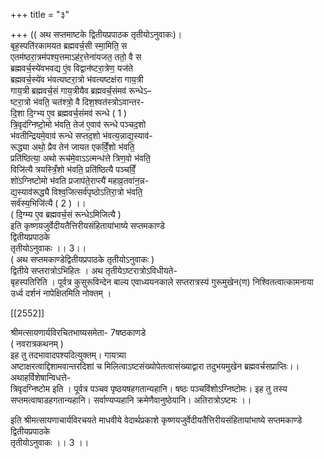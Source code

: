 +++
title = "३"

+++
(( अथ सप्तमाष्टके द्वितीयप्रपाठक तृतीयोऽनुवाकः)।  
बृह॒स्पति॑रकामयत ब्रह्मवर्च॒सी स्मा॒मिति॒ स  
एतम॑ष्ठरा॒त्रम॑पश्य॒त्तमाऽह॑र॒त्तेना॑यजत॒ ततो॒ वै स  
ब्रह्मवर्च॒स्ये॑वभवद्य एं॒व विद्वान॑ष्टरा॒त्रेण॒ यज॑ते  
ब्रह्मवर्च॒स्ये॑व भ॑वत्यष्टरा॒त्रो भ॑वत्यष्टक्ष॑रा गाय॒त्री  
गाय॒त्री ब्रह्मवर्च॒सं गाय॒त्रीयैव ब्रह्मवर्च॒संमव॑ रून्धेऽ–  
ष्टरा॒त्रो भ॑वति॒ चत॑श्त्रो॒ वै दिश॒श्वत॑स्त्रोऽवान्तर-  
दि॒शा दि॒ग्भ्य ए॒व ब्रह्मवर्च॒संमव॑ रून्धे ( 1 )  
त्रि॒वृद॑ग्निष्टो॒मो भ॑वति॒ तेज॑ ए॒वाव॑ रून्धे पञ्चद॒शो  
भ॑वतीन्द्रियमे॒वाव॑ रून्धे सप्तद॒शो भ॑वत्य॒न्नाद्य॒स्याव॑-  
रूद्ध्या अथो॒ प्रैव तेन॑ जायत एकविँ॒शो भ॑वति॒  
प्रति॑ष्ठित्या॒ अथो रूच॑मे॒वाऽऽत्मन्ध॑त्ते त्रिण॒वो भ॑वति॒  
विजि॑त्यै त्रयस्त्रिँ॒शो भ॑वति॒ प्रति॑ष्ठित्यै पञ्चविँ॒  
शो॑ऽग्निष्टोमो भ॑वति प्रजाप॑ते॒राप्त्यै॑ महाव्र॒तवा॑न॒न्न-  
द्य॒स्याव॑रूद्ध्यै विश्व॒जित्सर्व॑पृष्ठोऽतिरा॒त्रो भ॑वति॒  
सर्व॑स्य॒भिजि॑त्यै ( 2 ) ।।  
( दि॒ग्म्य ए॒व ब्रह्मवर्च॒सं रून्धेऽमिजित्यै )  
इति कृष्णयजुर्वेदीयतैत्तिरीयसंहितायांभाष्ये सप्तमकाण्डे  
द्वितीयप्रपाठके  
तृतीयोऽनुवाकः ।। 3।।  
( अथ सप्तमकाण्डेद्वितीयप्रपाठके तृतीयोऽनुवाकः )  
द्वितीये सप्तरात्रोऽभिहितः । अथ तृतीयेऽष्टरात्रोऽविधीयते-  
बृहस्पतिरिति । पूर्वत्र कुसुरूविन्देन बाल्य एवाध्ययनकाले सप्तरात्रस्य॑ गुरूमुखेन(ण) निश्वितत्वात्कामनाया उर्ध्व दर्शनं नापेक्षितमिति नोक्तम् ।

[[2552]]

श्रीमत्सायणार्यविरचितभाष्यसमेता- 7षष्ठकाणडे  
( नवरात्रकथनम् )  
इह तु तदभावादपश्यदित्युक्तम्। गायत्र्या  
अष्टाक्षरत्वाद्दिशामवान्तरदिशां च मिलित्वाऽष्टसंख्योपेतत्वासंख्याद्वारा तदुभयमुखेन ब्रह्मवर्चसप्राप्तिः।।  
अथाहर्विशेषान्विधत्ते-  
त्रिवृदग्निष्टोम इति । पूर्वत्र पञ्चव पृष्ठयषहगतान्यहानि। षष्ठः पञ्चविंशोऽग्निष्टोमः। इह तु तस्य सप्तमत्वाषाडहगतान्यहानि। सर्वाण्यप्यहानि क्रमेणैवानुष्ठेयानि। अतिरात्रोऽष्टमः ।।

इति श्रीमत्सायणाचार्यविरचयते माधवीये वेदार्थप्रकाशे कृष्णयजुर्वेदीयतैत्तिरीयसंहितायांभाष्ये सप्तमकाण्डे  
द्वितीयप्रपाठके  
तृतीयोऽनुवाकः ।। 3 ।।
